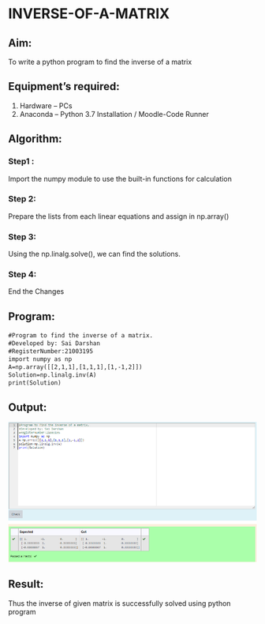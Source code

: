 # INVERSE-OF-A-MATRIX
## Aim:
To write a python program to find the inverse of a matrix
## Equipment’s required:
1. 	Hardware – PCs
2. 	Anaconda – Python 3.7 Installation / Moodle-Code Runner
## Algorithm:
### Step1 : 
Import the numpy module to use the built-in functions for calculation
### Step 2: 
Prepare the lists from each linear equations and assign in np.array()
### Step 3: 
Using the np.linalg.solve(), we can find the solutions.
### Step 4: 
End the Changes

## Program:
~~~
#Program to find the inverse of a matrix.
#Developed by: Sai Darshan
#RegisterNumber:21003195
import numpy as np
A=np.array([[2,1,1],[1,1,1],[1,-1,2]])
Solution=np.linalg.inv(A)
print(Solution)
~~~
## Output:
![GitHub Logo](inverse.png)
## Result:
Thus the inverse of given matrix is successfully solved using python program

